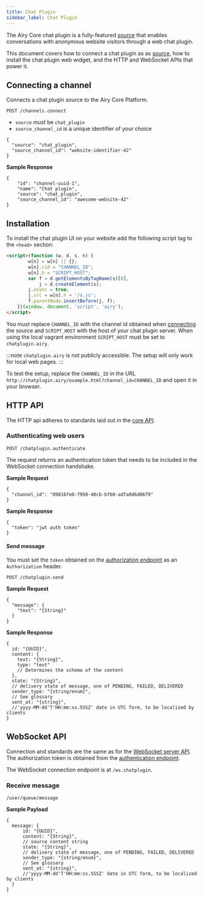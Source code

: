 ```yaml
---
title: Chat Plugin
sidebar_label: Chat Plugin
---
```


The Airy Core chat plugin is a fully-featured [source](/glossary.md#source)
that enables conversations with anonymous website visitors through a web chat
plugin.

This document covers how to connect a chat plugin as as
[source](/glossary.md#source), how to  install the chat plugin web widget, and the
HTTP and WebSocket APIs that power it.

## Connecting a channel

Connects a chat plugin source to the Airy Core Platform.

```
POST /channels.connect
```

- `source` *must* be `chat_plugin`
- `source_channel_id` is a unique identifier of your choice

```json5
{
  "source": "chat_plugin",
  "source_channel_id": "website-identifier-42"
}
```

**Sample Response**

```json5
{
	"id": "channel-uuid-1",
    "name": "Chat plugin",
    "source": "chat_plugin",
    "source_channel_id": "awesome-website-42"
}
```

## Installation

To install the chat plugin UI on your website add the following script tag to
the `<head>` section:

```html
<script>(function (w, d, s, n) {
        w[n] = w[n] || {};
        w[n].cid = "CHANNEL_ID";
        w[n].h = "SCRIPT_HOST";
        var f = d.getElementsByTagName(s)[0],
            j = d.createElement(s);
        j.async = true;
        j.src = w[n].h + '/s.js';
        f.parentNode.insertBefore(j, f);
    })(window, document, 'script', 'airy');
</script>
```

You must replace `CHANNEL_ID` with the channel id obtained when
[connecting](#connecting-a-channel) the source and `SCRIPT_HOST` with the host
of your chat plugin server. When using the local vagrant environment
`SCRIPT_HOST` must be set to `chatplugin.airy`.

:::note
`chatplugin.airy` is not publicly accessible. The setup will only work for local web pages.
:::

To test the setup, replace the `CHANNEL_ID` in the URL
`http://chatplugin.airy/example.html?channel_id=CHANNEL_ID` and open it in your
browser.

## HTTP API

The HTTP api adheres to standards laid out in the [core
API](api/http.md#introduction).

### Authenticating web users

`POST /chatplugin.authenticate`

The request returns an authentication token that needs to be included in the
WebSocket connection handshake.

**Sample Request**

```json5
{
  "channel_id": "09816fe0-7950-40cb-bf60-adfa0d6d0679"
}
```

**Sample Response**

```json5
{
  "token": "jwt auth token"
}
```

#### Send message

You must set the `token` obtained on the [authorization endpoint](#authenticating-web-users) as an `Authorization`
header.

`POST /chatplugin.send`

**Sample Request**

```json5
{
  "message": {
    "text": "{String}"
  }
}
```

**Sample Response**

```json5
{
  id: "{UUID}",
  content: {
    text: "{String}",
    type: "text"
    // Determines the schema of the content
  },
  state: "{String}",
  // delivery state of message, one of PENDING, FAILED, DELIVERED
  sender_type: "{string/enum}",
  // See glossary
  sent_at: "{string}",
  //'yyyy-MM-dd'T'HH:mm:ss.SSSZ' date in UTC form, to be localized by clients
}
```

## WebSocket API

Connection and standards are the same as for the [WebSocket server
API](api/websocket.md). The authorization token is obtained from the
[authentication endpoint](#authenticating-web-users).

The WebSocket connection endpoint is at `/ws.chatplugin`.

### Receive message

`/user/queue/message`

**Sample Payload**

```json5
{
  message: {
      id: "{UUID}",
      content: "{String}",
      // source content string
      state: "{String}",
      // delivery state of message, one of PENDING, FAILED, DELIVERED
      sender_type: "{string/enum}",
      // See glossary
      sent_at: "{string}",
      //'yyyy-MM-dd'T'HH:mm:ss.SSSZ' date in UTC form, to be localized by clients
  }
}
```
